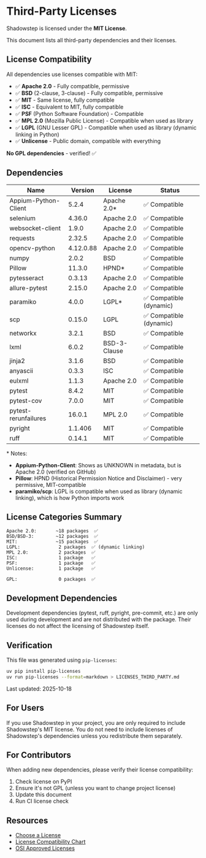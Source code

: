 # Third-Party Licenses

Shadowstep is licensed under the **MIT License**.

This document lists all third-party dependencies and their licenses.

## License Compatibility

All dependencies use licenses compatible with MIT:

- ✅ **Apache 2.0** - Fully compatible, permissive
- ✅ **BSD** (2-clause, 3-clause) - Fully compatible, permissive
- ✅ **MIT** - Same license, fully compatible
- ✅ **ISC** - Equivalent to MIT, fully compatible
- ✅ **PSF** (Python Software Foundation) - Compatible
- ✅ **MPL 2.0** (Mozilla Public License) - Compatible when used as library
- ✅ **LGPL** (GNU Lesser GPL) - Compatible when used as library (dynamic linking in Python)
- ✅ **Unlicense** - Public domain, compatible with everything

**No GPL dependencies** - verified! ✅

## Dependencies

| Name | Version | License | Status |
|------|---------|---------|--------|
| Appium-Python-Client | 5.2.4 | Apache 2.0* | ✅ Compatible |
| selenium | 4.36.0 | Apache 2.0 | ✅ Compatible |
| websocket-client | 1.9.0 | Apache 2.0 | ✅ Compatible |
| requests | 2.32.5 | Apache 2.0 | ✅ Compatible |
| opencv-python | 4.12.0.88 | Apache 2.0 | ✅ Compatible |
| numpy | 2.0.2 | BSD | ✅ Compatible |
| Pillow | 11.3.0 | HPND* | ✅ Compatible |
| pytesseract | 0.3.13 | Apache 2.0 | ✅ Compatible |
| allure-pytest | 2.15.0 | Apache 2.0 | ✅ Compatible |
| paramiko | 4.0.0 | LGPL* | ✅ Compatible (dynamic) |
| scp | 0.15.0 | LGPL | ✅ Compatible (dynamic) |
| networkx | 3.2.1 | BSD | ✅ Compatible |
| lxml | 6.0.2 | BSD-3-Clause | ✅ Compatible |
| jinja2 | 3.1.6 | BSD | ✅ Compatible |
| anyascii | 0.3.3 | ISC | ✅ Compatible |
| eulxml | 1.1.3 | Apache 2.0 | ✅ Compatible |
| pytest | 8.4.2 | MIT | ✅ Compatible |
| pytest-cov | 7.0.0 | MIT | ✅ Compatible |
| pytest-rerunfailures | 16.0.1 | MPL 2.0 | ✅ Compatible |
| pyright | 1.1.406 | MIT | ✅ Compatible |
| ruff | 0.14.1 | MIT | ✅ Compatible |

\* Notes:
- **Appium-Python-Client**: Shows as UNKNOWN in metadata, but is Apache 2.0 (verified on GitHub)
- **Pillow**: HPND (Historical Permission Notice and Disclaimer) - very permissive, MIT-compatible
- **paramiko/scp**: LGPL is compatible when used as library (dynamic linking), which is how Python imports work

## License Categories Summary

```
Apache 2.0:       ~18 packages  ✅
BSD/BSD-3:        ~12 packages  ✅
MIT:              ~15 packages  ✅
LGPL:              2 packages  ✅ (dynamic linking)
MPL 2.0:           2 packages  ✅
ISC:               1 package   ✅
PSF:               1 package   ✅
Unlicense:         1 package   ✅

GPL:               0 packages  ✅
```

## Development Dependencies

Development dependencies (pytest, ruff, pyright, pre-commit, etc.) are only used 
during development and are not distributed with the package. Their licenses do not 
affect the licensing of Shadowstep itself.

## Verification

This file was generated using `pip-licenses`:

```bash
uv pip install pip-licenses
uv run pip-licenses --format=markdown > LICENSES_THIRD_PARTY.md
```

Last updated: 2025-10-18

## For Users

If you use Shadowstep in your project, you are only required to include 
Shadowstep's MIT license. You do not need to include licenses of Shadowstep's 
dependencies unless you redistribute them separately.

## For Contributors

When adding new dependencies, please verify their license compatibility:

1. Check license on PyPI
2. Ensure it's not GPL (unless you want to change project license)
3. Update this document
4. Run CI license check

## Resources

- [Choose a License](https://choosealicense.com/)
- [License Compatibility Chart](https://www.gnu.org/licenses/license-list.html)
- [OSI Approved Licenses](https://opensource.org/licenses)
